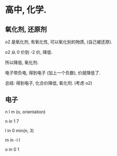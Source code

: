 # 高中, 化学.

## <!-- contents -->

<!-- 
ref

https://www.bilibili.com/video/BV1Qi4y1R7tW one chemistry
 -->

## 氧化剂, 还原剂

<!-- 从特殊到一般 -->

o2 是氧化剂, 有氧化性, 可以氧化别的物质, (自己被还原).

o2 从 0 价到 -2 价, 降低. 

所以降低, 氧化剂.

电子带负电, 得到电子 (加上一个负数), 价就降低了. 

总结: 得到电子, 化合价降低, 氧化剂. (考虑 o2)

## 电子

n l m (o, orientation)

n in 1 7

l in 0 min(n, 3)

m in -l l

o in 0 1

